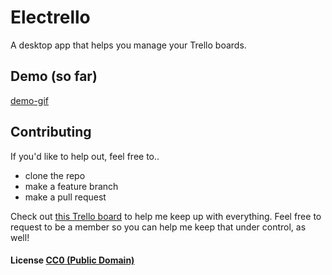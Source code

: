 # Electrello

A desktop app that helps you manage your Trello boards.

## Demo (so far)
[demo-gif](https://dl.dropboxusercontent.com/s/vxqh02wwhttv1e1/62E076BF-01FC-4BCE-82A6-DB01D6EF11E9-857-00000242BBBE096F.gif)

## Contributing

If you'd like to help out, feel free to..
  - clone the repo
  - make a feature branch
  - make a pull request

Check out [this Trello board](https://trello.com/b/XW8WNDjn) to help me keep up with everything. Feel free to request to be a member so you can help me keep that under control, as well!

#### License [CC0 (Public Domain)](LICENSE.md)
